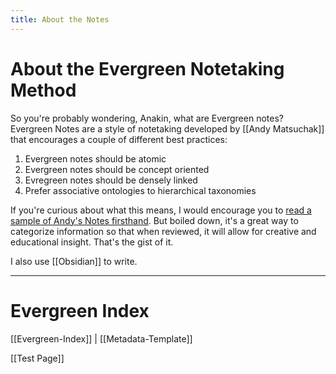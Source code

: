 ```yaml
---
title: About the Notes
---
```

# About the Evergreen Notetaking Method

So you're probably wondering, Anakin, what are Evergreen notes? Evergreen Notes are a style of notetaking developed by [[Andy Matsuchak]] that encourages a couple of different best practices:
1. Evergreen notes should be atomic
2. Evergreen notes should be concept oriented
3. Evregreen notes should be densely linked
4. Prefer associative ontologies to hierarchical taxonomies

If you're curious about what this means, I would encourage you to [read a sample of Andy's Notes firsthand](https://notes.andymatuschak.org/Evergreen_notes). But boiled down, it's a great way to categorize information so that when reviewed, it will allow for creative and educational insight. That's the gist of it.

I also use [[Obsidian]] to write.

---
# Evergreen Index

[[Evergreen-Index]] | [[Metadata-Template]]

[[Test Page]]



